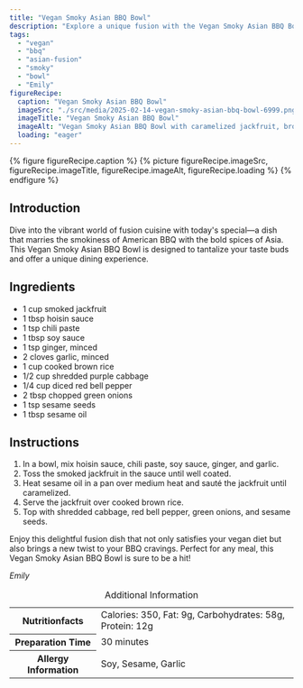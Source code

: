 ```yaml
---
title: "Vegan Smoky Asian BBQ Bowl"
description: "Explore a unique fusion with the Vegan Smoky Asian BBQ Bowl, blending American BBQ with Asian spices in a delicious vegan recipe."
tags:
  - "vegan"
  - "bbq"
  - "asian-fusion"
  - "smoky"
  - "bowl"
  - "Emily"
figureRecipe: 
  caption: "Vegan Smoky Asian BBQ Bowl"
  imageSrc: "./src/media/2025-02-14-vegan-smoky-asian-bbq-bowl-6999.png"
  imageTitle: "Vegan Smoky Asian BBQ Bowl"
  imageAlt: "Vegan Smoky Asian BBQ Bowl with caramelized jackfruit, brown rice, and vibrant vegetable garnishes, presented on a rustic wooden table under natural light."
  loading: "eager"
---
```


{% figure figureRecipe.caption %}
{% picture figureRecipe.imageSrc, figureRecipe.imageTitle, figureRecipe.imageAlt, figureRecipe.loading %}
{% endfigure %}

## Introduction

Dive into the vibrant world of fusion cuisine with today's special—a dish that marries the smokiness of American BBQ with the bold spices of Asia. This Vegan Smoky Asian BBQ Bowl is designed to tantalize your taste buds and offer a unique dining experience.

## Ingredients

- 1 cup smoked jackfruit 
- 1 tbsp hoisin sauce 
- 1 tsp chili paste 
- 1 tbsp soy sauce 
- 1 tsp ginger, minced 
- 2 cloves garlic, minced 
- 1 cup cooked brown rice 
- 1/2 cup shredded purple cabbage 
- 1/4 cup diced red bell pepper 
- 2 tbsp chopped green onions 
- 1 tsp sesame seeds 
- 1 tbsp sesame oil

## Instructions

1. In a bowl, mix hoisin sauce, chili paste, soy sauce, ginger, and garlic. 
2. Toss the smoked jackfruit in the sauce until well coated. 
3. Heat sesame oil in a pan over medium heat and sauté the jackfruit until caramelized. 
4. Serve the jackfruit over cooked brown rice. 
5. Top with shredded cabbage, red bell pepper, green onions, and sesame seeds.

Enjoy this delightful fusion dish that not only satisfies your vegan diet but also brings a new twist to your BBQ cravings. Perfect for any meal, this Vegan Smoky Asian BBQ Bowl is sure to be a hit!

*Emily*

<table><caption class='sr-only'>Additional Information</caption><tr><th>Nutritionfacts</th><td>Calories: 350, Fat: 9g, Carbohydrates: 58g, Protein: 12g&nbsp;</td></tr><tr><th>Preparation Time</th><td>30 minutes&nbsp;</td></tr><tr><th>Allergy Information</th><td>Soy, Sesame, Garlic&nbsp;</td></tr></table>

